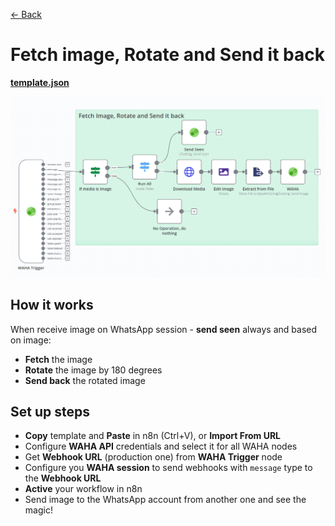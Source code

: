 [<- Back](/)

# Fetch image, Rotate and Send it back

[**template.json**](./template.json)

![](workflow.png)

## How it works
When receive image on WhatsApp session - **send seen** always and based on image:
- **Fetch** the image
- **Rotate** the image by 180 degrees
- **Send back** the rotated image

## Set up steps
- **Copy** template and **Paste** in n8n (Ctrl+V), or **Import From URL** 
- Configure **WAHA API** credentials and select it for all WAHA nodes
- Get **Webhook URL** (production one) from **WAHA Trigger** node
- Configure you **WAHA session** to send webhooks with `message` type to the **Webhook URL**
- **Active** your workflow in n8n
- Send image to the WhatsApp account from another one and see the magic!
